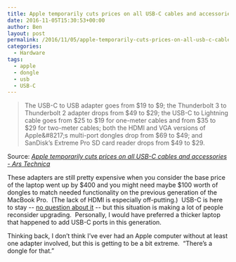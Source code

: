 ```yaml
---
title: Apple temporarily cuts prices on all USB-C cables and accessories
date: 2016-11-05T15:30:53+00:00
author: Ben
layout: post
permalink: /2016/11/05/apple-temporarily-cuts-prices-on-all-usb-c-cables-and-accessories/
categories:
  - Hardware
tags:
  - apple
  - dongle
  - usb
  - USB-C
---
```

> The USB-C to USB adapter goes from $19 to $9; the Thunderbolt 3 to Thunderbolt 2 adapter drops from $49 to $29; the USB-C to Lightning cable goes from $25 to $19 for one-meter cables and from $35 to $29 for two-meter cables; both the HDMI and VGA versions of Apple&#8217;s multi-port dongles drop from $69 to $49; and SanDisk&#8217;s Extreme Pro SD card reader drops from $49 to $29.

Source: _[Apple temporarily cuts prices on all USB-C cables and accessories - Ars Technica](http://arstechnica.com/apple/2016/11/apple-temporarily-cuts-prices-on-all-usb-c-cables-and-accessories/)_

These adapters are still pretty expensive when you consider the base price of the laptop went up by $400 and you might need maybe $100 worth of dongles to match needed functionality on the previous generation of the MacBook Pro.  (The lack of HDMI is especially off-putting.)  USB-C is here to stay -- [no question about it](http://www.benjaminoakes.com/2015/01/09/usb-3-1-and-type-c-look-awesome/) -- but this situation is making a lot of people reconsider upgrading.  Personally, I would have preferred a thicker laptop that happened to add USB-C ports in this generation.

Thinking back, I don&#8217;t think I&#8217;ve ever had an Apple computer without at least one adapter involved, but this is getting to be a bit extreme.  &#8220;There&#8217;s a dongle for that.&#8221;